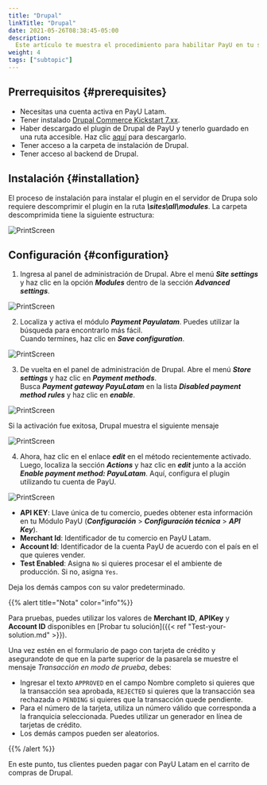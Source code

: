 ```yaml
---
title: "Drupal"
linkTitle: "Drupal"
date: 2021-05-26T08:38:45-05:00
description:
  Este artículo te muestra el procedimiento para habilitar PayU en tu sitio web de Drupal.
weight: 4
tags: ["subtopic"]
---
```


## Prerrequisitos {#prerequisites}
* Necesitas una cuenta activa en PayU Latam.
* Tener instalado [Drupal Commerce Kickstart 7.xx](https://www.drupal.org/project/commerce_kickstart).
* Haber descargado el plugin de Drupal de PayU y tenerlo guardado en una ruta accesible. Haz clic [aquí](https://github.com/developers-payu-latam/developers-payu-latam.github.io/raw/master/plugins/commerce_payulatam_1.0.zip) para descargarlo.
* Tener acceso a la carpeta de instalación de Drupal.
* Tener acceso al backend de Drupal.

## Instalación {#installation}
El proceso de instalación para instalar el plugin en el servidor de Drupa solo requiere descomprimir el plugin en la ruta ***\sites\all\modules***. La carpeta descomprimida tiene la siguiente estructura:

![PrintScreen](/assets/Drupal/Drupal_01.png)

## Configuración {#configuration}
1. Ingresa al panel de administración de Drupal. Abre el menú _**Site settings**_ y haz clic en la opción _**Modules**_ dentro de la sección _**Advanced settings**_.

![PrintScreen](/assets/Drupal/Drupal_02.png)

2. Localiza y activa el módulo _**Payment Payulatam**_. Puedes utilizar la búsqueda para encontrarlo más fácil.<br>
Cuando termines, haz clic en _**Save configuration**_.

![PrintScreen](/assets/Drupal/Drupal_03.png)

3. De vuelta en el panel de administración de Drupal. Abre el menú _**Store settings**_ y haz clic en _**Payment methods**_.<br>
Busca _**Payment gateway PayuLatam**_ en la lista _**Disabled payment method rules**_ y haz clic en _**enable**_.

![PrintScreen](/assets/Drupal/Drupal_04.png)

Si la activación fue exitosa, Drupal muestra el siguiente mensaje

![PrintScreen](/assets/Drupal/Drupal_05.png)

4. Ahora, haz clic en el enlace _**edit**_ en el método recientemente activado.<br>
Luego, localiza la sección _**Actions**_ y haz clic en _**edit**_ junto a la acción _**Enable payment method: PayuLatam**_. Aquí, configura el plugin utilizando tu cuenta de PayU.

![PrintScreen](/assets/Drupal/Drupal_06.png)

* **API KEY**: Llave única de tu comercio, puedes obtener esta información en tu Módulo PayU (**_Configuración_** > **_Configuración técnica_** > **_API Key_**).
* **Merchant Id**: Identificador de tu comercio en PayU Latam.
* **Account Id**: Identificador de la cuenta PayU de acuerdo con el país en el que quieres vender.
* **Test Enabled**: Asigna `No` si quieres procesar el el ambiente de producción. Si no, asigna `Yes`.

Deja los demás campos con su valor predeterminado.

{{% alert title="Nota" color="info"%}}

Para pruebas, puedes utilizar los valores de **Merchant ID**, **APIKey** y **Account ID** disponibles en [Probar tu solución]({{< ref "Test-your-solution.md" >}}).

Una vez estén en el formulario de pago con tarjeta de crédito y asegurandote de que en la parte superior de la pasarela se muestre el mensaje _Transacción en modo de prueba_, debes:

* Ingresar el texto `APPROVED` en el campo Nombre completo si quieres que la transacción sea aprobada, `REJECTED` si quieres que la transacción sea rechazada o `PENDING` si quieres que la transacción quede pendiente.
* Para el número de la tarjeta, utiliza un número válido que corresponda a la franquicia seleccionada. Puedes utilizar un generador en línea de tarjetas de crédito.
* Los demás campos pueden ser aleatorios.

{{% /alert %}}  

En este punto, tus clientes pueden pagar con PayU Latam en el carrito de compras de Drupal. 

